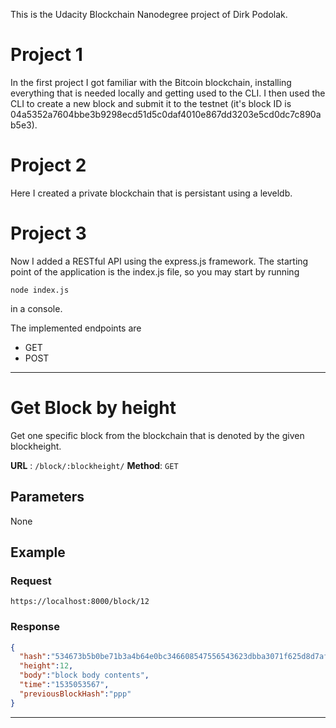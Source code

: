 This is the Udacity Blockchain Nanodegree project of Dirk Podolak.

# Project 1

In the first project I got familiar with the Bitcoin blockchain, installing
everything that is needed locally and getting used to the CLI. I then used the
CLI to create a new block and submit it to the testnet (it's block ID is
04a5352a7604bbe3b9298ecd51d5c0daf4010e867dd3203e5cd0dc7c890ab5e3).

# Project 2

Here I created a private blockchain that is persistant using a leveldb.

# Project 3

Now I added a RESTful API using the express.js framework. The starting point of
the application is the index.js file, so you may start by running

```node index.js```

in a console.

The implemented endpoints are
- GET
- POST

--------------------------------------------------------------------------------

# Get Block by height

Get one specific block from the blockchain that is denoted by the given
blockheight.

**URL** : `/block/:blockheight/`
**Method**: `GET`

## Parameters
None

## Example
### Request

    https://localhost:8000/block/12

### Response
``` json
{
  "hash":"534673b5b0be71b3a4b64e0bc346608547556543623dbba3071f625d8d7afe9e",
  "height":12,
  "body":"block body contents",
  "time":"1535053567",
  "previousBlockHash":"ppp"
}
```

--------------------------------------------------------------------------------
